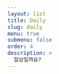 ```yaml
---
layout: list
title: Daily
slug: daily
menu: true
submenu: false
order: 4
description: >
  일상일까요?
---
```

